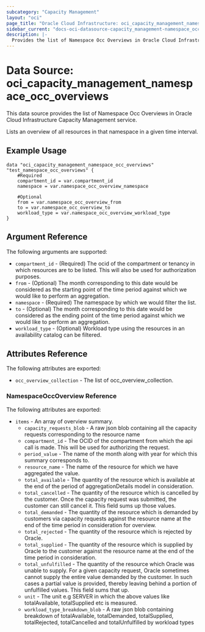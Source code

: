 ```yaml
---
subcategory: "Capacity Management"
layout: "oci"
page_title: "Oracle Cloud Infrastructure: oci_capacity_management_namespace_occ_overviews"
sidebar_current: "docs-oci-datasource-capacity_management-namespace_occ_overviews"
description: |-
  Provides the list of Namespace Occ Overviews in Oracle Cloud Infrastructure Capacity Management service
---
```


# Data Source: oci_capacity_management_namespace_occ_overviews
This data source provides the list of Namespace Occ Overviews in Oracle Cloud Infrastructure Capacity Management service.

Lists an overview of all resources in that namespace in a given time interval.


## Example Usage

```hcl
data "oci_capacity_management_namespace_occ_overviews" "test_namespace_occ_overviews" {
	#Required
	compartment_id = var.compartment_id
	namespace = var.namespace_occ_overview_namespace

	#Optional
	from = var.namespace_occ_overview_from
	to = var.namespace_occ_overview_to
	workload_type = var.namespace_occ_overview_workload_type
}
```

## Argument Reference

The following arguments are supported:

* `compartment_id` - (Required) The ocid of the compartment or tenancy in which resources are to be listed. This will also be used for authorization purposes.
* `from` - (Optional) The month corresponding to this date would be considered as the starting point of the time period against which we would like to perform an aggregation.
* `namespace` - (Required) The namespace by which we would filter the list.
* `to` - (Optional) The month corresponding to this date would be considered as the ending point of the time period against which we would like to perform an aggregation.
* `workload_type` - (Optional) Workload type using the resources in an availability catalog can be filtered.


## Attributes Reference

The following attributes are exported:

* `occ_overview_collection` - The list of occ_overview_collection.

### NamespaceOccOverview Reference

The following attributes are exported:

* `items` - An array of overview summary.
	* `capacity_requests_blob` - A raw json blob containing all the capacity requests corresponding to the resource name
	* `compartment_id` - The OCID of the compartment from which the api call is made. This will be used for authorizing the request.
	* `period_value` - The name of the month along with year for which this summary corresponds to.
	* `resource_name` - The name of the resource for which we have aggregated the value.
	* `total_available` - The quantity of the resource which is available at the end of the period of aggregationDetails model in consideration.
	* `total_cancelled` - The quantity of the resource which is cancelled by the customer. Once the capacity request was submitted, the customer can still cancel it. This field sums up those values.
	* `total_demanded` - The quantity of the resource which is demanded by customers via capacity requests against the resource name at the end of the time period in consideration for overview.
	* `total_rejected` - The quantity of the resource which is rejected by Oracle.
	* `total_supplied` - The quantity of the resource which is supplied by Oracle to the customer against the resource name at the end of the time period in consideration.
	* `total_unfulfilled` - The quantity of the resource which Oracle was unable to supply. For a given capacity request, Oracle sometimes cannot supply the entire value demanded by the customer. In such cases a partial value is provided, thereby leaving behind a portion of unfulfilled values. This field sums that up.
	* `unit` - The unit e.g SERVER in which the above values like totalAvailable, totalSupplied etc is measured.
	* `workload_type_breakdown_blob` - A raw json blob containing breakdown of totalAvailable, totalDemanded, totalSupplied, totalRejected, totalCancelled and totalUnfulfilled by workload types

